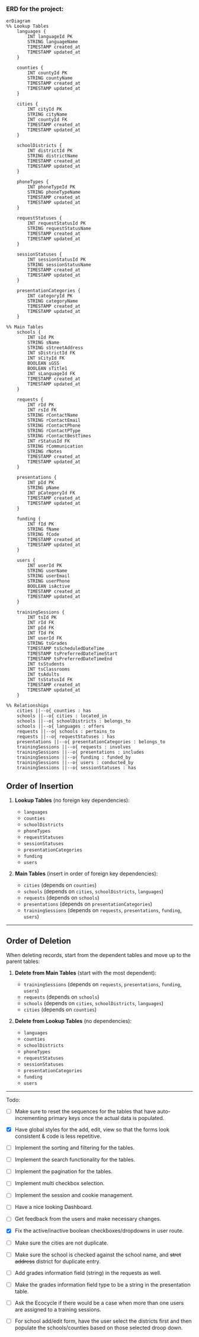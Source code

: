 ### ERD for the project:

```mermaid
erDiagram
%% Lookup Tables
    languages {
        INT languageId PK
        STRING languageName
        TIMESTAMP created_at
        TIMESTAMP updated_at
    }

    counties {
        INT countyId PK
        STRING countyName
        TIMESTAMP created_at
        TIMESTAMP updated_at
    }

    cities {
        INT cityId PK
        STRING cityName
        INT countyId FK
        TIMESTAMP created_at
        TIMESTAMP updated_at
    }

    schoolDistricts {
        INT districtId PK
        STRING districtName
        TIMESTAMP created_at
        TIMESTAMP updated_at
    }

    phoneTypes {
        INT phoneTypeId PK
        STRING phoneTypeName
        TIMESTAMP created_at
        TIMESTAMP updated_at
    }

    requestStatuses {
        INT requestStatusId PK
        STRING requestStatusName
        TIMESTAMP created_at
        TIMESTAMP updated_at
    }

    sessionStatuses {
        INT sessionStatusId PK
        STRING sessionStatusName
        TIMESTAMP created_at
        TIMESTAMP updated_at
    }

    presentationCategories {
        INT categoryId PK
        STRING categoryName
        TIMESTAMP created_at
        TIMESTAMP updated_at
    }

%% Main Tables
    schools {
        INT sId PK
        STRING sName
        STRING sStreetAddress
        INT sDistrictId FK
        INT sCityId FK
        BOOLEAN sGSS
        BOOLEAN sTitle1
        INT sLanguageId FK
        TIMESTAMP created_at
        TIMESTAMP updated_at
    }

    requests {
        INT rId PK
        INT rsId FK
        STRING rContactName
        STRING rContactEmail
        STRING rContactPhone
        STRING rContactPType
        STRING rContactBestTimes
        INT rStatusId FK
        STRING rCommunication
        STRING rNotes
        TIMESTAMP created_at
        TIMESTAMP updated_at
    }

    presentations {
        INT pId PK
        STRING pName
        INT pCategoryId FK
        TIMESTAMP created_at
        TIMESTAMP updated_at
    }

    funding {
        INT fId PK
        STRING fName
        STRING fCode
        TIMESTAMP created_at
        TIMESTAMP updated_at
    }

    users {
        INT userId PK
        STRING userName
        STRING userEmail
        STRING userPhone
        BOOLEAN isActive
        TIMESTAMP created_at
        TIMESTAMP updated_at
    }

    trainingSessions {
        INT tsId PK
        INT rId FK
        INT pId FK
        INT fId FK
        INT userId FK
        STRING tsGrades
        TIMESTAMP tsScheduledDateTime
        TIMESTAMP tsPreferredDateTimeStart
        TIMESTAMP tsPreferredDateTimeEnd
        INT tsStudents
        INT tsClassrooms
        INT tsAdults
        INT tsStatusId FK
        TIMESTAMP created_at
        TIMESTAMP updated_at
    }

%% Relationships
    cities ||--o{ counties : has
    schools ||--o{ cities : located_in
    schools ||--o{ schoolDistricts : belongs_to
    schools ||--o{ languages : offers
    requests ||--o{ schools : pertains_to
    requests ||--o{ requestStatuses : has
    presentations ||--o{ presentationCategories : belongs_to
    trainingSessions ||--o{ requests : involves
    trainingSessions ||--o{ presentations : includes
    trainingSessions ||--o{ funding : funded_by
    trainingSessions ||--o{ users : conducted_by
    trainingSessions ||--o{ sessionStatuses : has
```
## Order of Insertion

1. **Lookup Tables** (no foreign key dependencies):
    - `languages`
    - `counties`
    - `schoolDistricts`
    - `phoneTypes`
    - `requestStatuses`
    - `sessionStatuses`
    - `presentationCategories`
    - `funding`
    - `users`

2. **Main Tables** (insert in order of foreign key dependencies):
    - `cities` (depends on `counties`)
    - `schools` (depends on `cities`, `schoolDistricts`, `languages`)
    - `requests` (depends on `schools`)
    - `presentations` (depends on `presentationCategories`)
    - `trainingSessions` (depends on `requests`, `presentations`, `funding`, `users`)

---

## Order of Deletion

When deleting records, start from the dependent tables and move up to the parent tables:

1. **Delete from Main Tables** (start with the most dependent):
    - `trainingSessions` (depends on `requests`, `presentations`, `funding`, `users`)
    - `requests` (depends on `schools`)
    - `schools` (depends on `cities`, `schoolDistricts`, `languages`)
    - `cities` (depends on `counties`)

2. **Delete from Lookup Tables** (no dependencies):
    - `languages`
    - `counties`
    - `schoolDistricts`
    - `phoneTypes`
    - `requestStatuses`
    - `sessionStatuses`
    - `presentationCategories`
    - `funding`
    - `users`



<hr> 

Todo:
- [ ] Make sure to reset the sequences for the tables that have auto-incrementing primary keys once the actual data is populated.
- [x] Have global styles for the add, edit, view so that the forms look consistent & code is less repetitive.
- [ ] Implement the sorting and filtering for the tables.
- [ ] Implement the search functionality for the tables.
- [ ] Implement the pagination for the tables.
- [ ] Implement multi checkbox selection.
- [ ] Implement the session and cookie management.
- [ ] Have a nice looking Dashboard.
- [ ] Get feedback from the users and make necessary changes.
- [x] Fix the active/inactive boolean checkboxes/dropdowns in user route.
- [ ] Make sure the cities are not duplicate.
- [ ] Make sure the school is checked against the school name, and ~~stret address~~ district for duplicate entry.
- [ ] Add grades information field (string) in the requests as well.
- [ ] Make the grades information field type to be a string in the presentation table.
- [ ] Ask the Ecocycle if there would be a case when more than one users are assigned to a training sessions.
- [ ] For school add/edit form, have the user select the districts first and then populate the schools/counties based on those selected droop down.  

